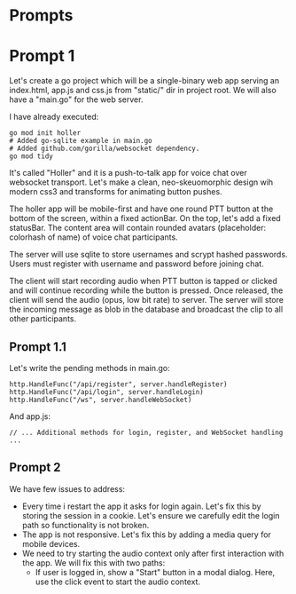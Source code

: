 # Prompts

# Prompt 1

Let's create a go project which will be a single-binary web app serving an index.html, app.js and css.js from "static/" dir in project root. We will also have a "main.go" for the web server.

I have already executed:

```
go mod init holler
# Added go-sqlite example in main.go
# Added github.com/gorilla/websocket dependency.
go mod tidy
```

It's called "Holler" and it is a push-to-talk app for voice chat over websocket transport. Let's make a clean, neo-skeuomorphic design wih modern css3 and transforms for animating button pushes.

The holler app will be mobile-first and have one round PTT button at the bottom of the screen, within a fixed actionBar. On the top, let's add a fixed statusBar. The content area will contain rounded avatars (placeholder: colorhash of name) of voice chat participants.

The server will use sqlite to store usernames and scrypt hashed passwords. Users must register with username and password before joining chat.

The client will start recording audio when PTT button is tapped or clicked and will continue recording while the button is pressed. Once released, the client will send the audio (opus, low bit rate) to server. The server will store the incoming message as blob in the database and broadcast the clip to all other participants.

## Prompt 1.1

Let's write the pending methods in main.go:

```
http.HandleFunc("/api/register", server.handleRegister)
http.HandleFunc("/api/login", server.handleLogin)
http.HandleFunc("/ws", server.handleWebSocket)
```

And app.js:

```
// ... Additional methods for login, register, and WebSocket handling ...
```

## Prompt 2

We have few issues to address:

- Every time i restart the app it asks for login again. Let's fix this by storing the session in a cookie. Let's ensure we carefully edit the login path so functionality is not broken.
- The app is not responsive. Let's fix this by adding a media query for mobile devices.
- We need to try starting the audio context only after first interaction with the app. We will fix this with two paths:
  - If user is logged in, show a "Start" button in a modal dialog. Here, use the click event to start the audio context.
